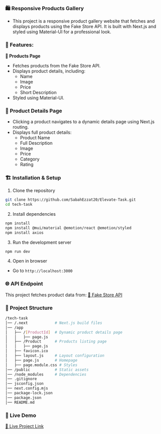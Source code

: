 ### 🛍️ Responsive Products Gallery
- This project is a responsive product gallery website that fetches and displays products using the Fake Store API. It is built with Next.js and styled using Material-UI for a professional look.

### 🚀 Features:
**🏬 Products Page**
   - Fetches products from the Fake Store API.
   - Displays product details, including:
     - Name
     - Image
     - Price
     - Short Description
   - Styled using Material-UI.

### 📝 Product Details Page
- Clicking a product navigates to a dynamic details page using Next.js routing.
- Displays full product details:
   - Product Name
   - Full Description
   - Image
   - Price
   - Category
   - Rating

### 🏗️ Installation & Setup
1. Clone the repository
```bash
git clone https://github.com/SabahEzzat20/Elevate-Task.git
cd tech-task
```
2. Install dependencies
```bash
npm install
npm install @mui/material @emotion/react @emotion/styled
npm install axios
```
3. Run the development server
```bash
npm run dev
```
4. Open in browser
- Go to `http://localhost:3000`

### 🌐 API Endpoint
This project fetches product data from: [🔗 Fake Store API](https://fakestoreapi.com/products)

### 📁 Project Structure
```bash
/tech-task
│── /.next            # Next.js build files  
│── /app  
│   ├── /[ProductId]  # Dynamic product details page  
│   │   ├── page.js  
│   ├── /Product      # Products listing page  
│   │   ├── page.js  
│   ├── favicon.ico  
│   ├── layout.js     # Layout configuration  
│   ├── page.js       # Homepage  
│   ├── page.module.css # Styles  
│── /public           # Static assets  
│── /node_modules     # Dependencies  
│── .gitignore  
│── jsconfig.json  
│── next.config.mjs  
│── package-lock.json  
│── package.json  
│── README.md  
```

### 📌 Live Demo
[🔗 Live Project Link](https://elevate-task-roan.vercel.app/)
